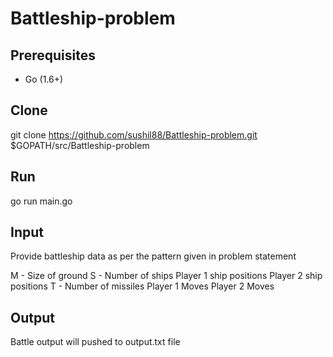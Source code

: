 # Battleship-problem


## Prerequisites

- Go (1.6+)


## Clone

git clone https://github.com/sushil88/Battleship-problem.git $GOPATH/src/Battleship-problem


## Run

go run main.go

## Input

Provide battleship data as per the pattern given in problem statement

M - Size of ground
S - Number of ships
Player 1 ship positions
Player 2 ship positions
T - Number of missiles
Player 1 Moves
Player 2 Moves

## Output

Battle output will pushed to output.txt file